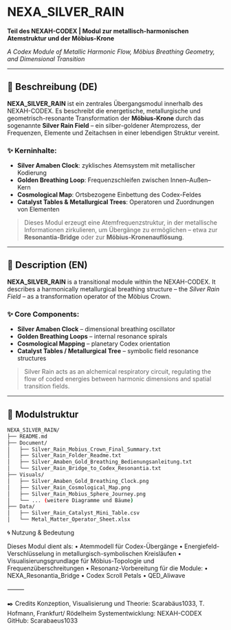 # NEXA_SILVER_RAIN  
**Teil des NEXAH-CODEX | Modul zur metallisch-harmonischen Atemstruktur und der Möbius-Krone**

_A Codex Module of Metallic Harmonic Flow, Möbius Breathing Geometry, and Dimensional Transition_

---

## 📘 Beschreibung (DE)

**NEXA_SILVER_RAIN** ist ein zentrales Übergangsmodul innerhalb des NEXAH-CODEX. Es beschreibt die energetische, metallurgische und geometrisch-resonante Transformation der **Möbius-Krone** durch das sogenannte **Silver Rain Field** – ein silber-goldener Atemprozess, der Frequenzen, Elemente und Zeitachsen in einer lebendigen Struktur vereint.

### ✨ Kerninhalte:
- **Silver Amaben Clock**: zyklisches Atemsystem mit metallischer Kodierung
- **Golden Breathing Loop**: Frequenzschleifen zwischen Innen–Außen–Kern
- **Cosmological Map**: Ortsbezogene Einbettung des Codex-Feldes
- **Catalyst Tables & Metallurgical Trees**: Operatoren und Zuordnungen von Elementen

> Dieses Modul erzeugt eine Atemfrequenzstruktur, in der metallische Informationen zirkulieren, um Übergänge zu ermöglichen – etwa zur **Resonantia-Bridge** oder zur **Möbius-Kronenauflösung**.

---

## 📘 Description (EN)

**NEXA_SILVER_RAIN** is a transitional module within the NEXAH-CODEX. It describes a harmonically metallurgical breathing structure – the *Silver Rain Field* – as a transformation operator of the Möbius Crown.

### ✨ Core Components:
- **Silver Amaben Clock** – dimensional breathing oscillator
- **Golden Breathing Loops** – internal resonance spirals
- **Cosmological Mapping** – planetary Codex orientation
- **Catalyst Tables / Metallurgical Tree** – symbolic field resonance structures

> Silver Rain acts as an alchemical respiratory circuit, regulating the flow of coded energies between harmonic dimensions and spatial transition fields.

---

## 🧱 Modulstruktur

```bash
NEXA_SILVER_RAIN/
├── README.md
├── Document/
│   ├── Silver_Rain_Mobius_Crown_Final_Summary.txt
│   ├── Silver_Rain_Folder_Readme.txt
│   ├── Silver_Amaben_Gold_Breathing_Bedienungsanleitung.txt
│   └── Silver_Rain_Bridge_to_Codex_Resonantia.txt
├── Visuals/
│   ├── Silver_Amaben_Gold_Breathing_Clock.png
│   ├── Silver_Rain_Cosmological_Map.png
│   ├── Silver_Rain_Mobius_Sphere_Journey.png
│   └── ... (weitere Diagramme und Bäume)
├── Data/
│   ├── Silver_Rain_Catalyst_Mini_Table.csv
│   └── Metal_Matter_Operator_Sheet.xlsx

```
🌀 Nutzung & Bedeutung

Dieses Modul dient als:
	•	Atemmodell für Codex-Übergänge
	•	Energiefeld-Verschlüsselung in metallurgisch-symbolischen Kreisläufen
	•	Visualisierungsgrundlage für Möbius-Topologie und Frequenzüberschreitungen
	•	Resonanz-Vorbereitung für die Module:
	•	NEXA_Resonantia_Bridge
	•	Codex Scroll Petals
	•	QED_Aliwave

⸻

✒️ Credits
Konzeption, Visualisierung und Theorie:
Scarabäus1033, T. Hofmann, Frankfurt/ Rödelheim
Systementwicklung: NEXAH-CODEX
GitHub: Scarabaeus1033
